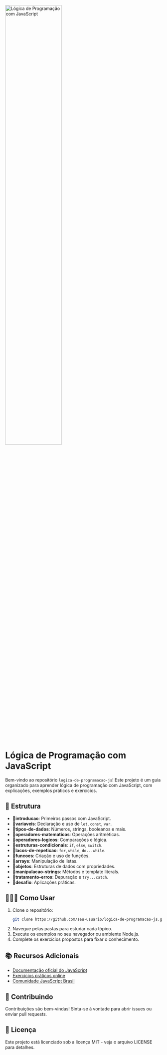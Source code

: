 <img src="https://i.imgur.com/toT9iDi.png" alt="Lógica de Programação com JavaScript" width="60%" />

# Lógica de Programação com JavaScript

Bem-vindo ao repositório `logica-de-programacao-js`! Este projeto é um guia organizado para aprender lógica de programação com JavaScript, com explicações, exemplos práticos e exercícios.

## 📁 Estrutura

- 📁**introducao**: Primeiros passos com JavaScript.
- 📁**variaveis**: Declaração e uso de `let`, `const`, `var`.
- 📁**tipos-de-dados**: Números, strings, booleanos e mais.
- 📁**operadores-matematicos**: Operações aritméticas.
- 📁**operadores-logicos**: Comparações e lógica.
- 📁**estruturas-condicionais**: `if`, `else`, `switch`.
- 📁**lacos-de-repeticao**: `for`, `while`, `do...while`.
- 📁**funcoes**: Criação e uso de funções.
- 📁**arrays**: Manipulação de listas.
- 📁**objetos**: Estruturas de dados com propriedades.
- 📁**manipulacao-strings**: Métodos e template literals.
- 📁**tratamento-erros**: Depuração e `try...catch`.
- 📁**desafio**: Aplicações práticas.

## 🚀🚀🚀 Como Usar

1. Clone o repositório:
   ```bash
   git clone https://github.com/seu-usuario/logica-de-programacao-js.git
   ```
2. Navegue pelas pastas para estudar cada tópico.
3. Execute os exemplos no seu navegador ou ambiente Node.js.
4. Complete os exercícios propostos para fixar o conhecimento.

## 📚 Recursos Adicionais

- [Documentação oficial do JavaScript](https://developer.mozilla.org/pt-BR/docs/Web/JavaScript)
- [Exercícios práticos online](https://www.w3schools.com/js/default.asp)
- [Comunidade JavaScript Brasil](https://github.com/brazil-js)

## 🤝 Contribuindo

Contribuições são bem-vindas! Sinta-se à vontade para abrir issues ou enviar pull requests.

## 📄 Licença

Este projeto está licenciado sob a licença MIT - veja o arquivo LICENSE para detalhes.
